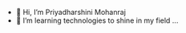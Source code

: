 - 👋 Hi, I’m Priyadharshini Mohanraj
- 🌱 I’m learning  technologies to shine in my field ...

<!---
priyadharshini26693/priyadharshini26693 is a ✨ special ✨ repository because its `README.md` (this file) appears on your GitHub profile.
You can click the Preview link to take a look at your changes.
--->
